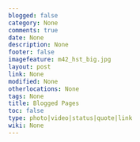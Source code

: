 ```yaml
---
blogged: false
category: None
comments: true
date: None
description: None
footer: false
imagefeature: m42_hst_big.jpg
layout: post
link: None
modified: None
otherlocations: None
tags: None
title: Blogged Pages
toc: false
type: photo|video|status|quote|link
wiki: None
---
```


